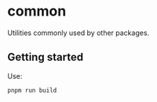 # common

Utilities commonly used by other packages.

## Getting started

Use:

```sh
pnpm run build
```
